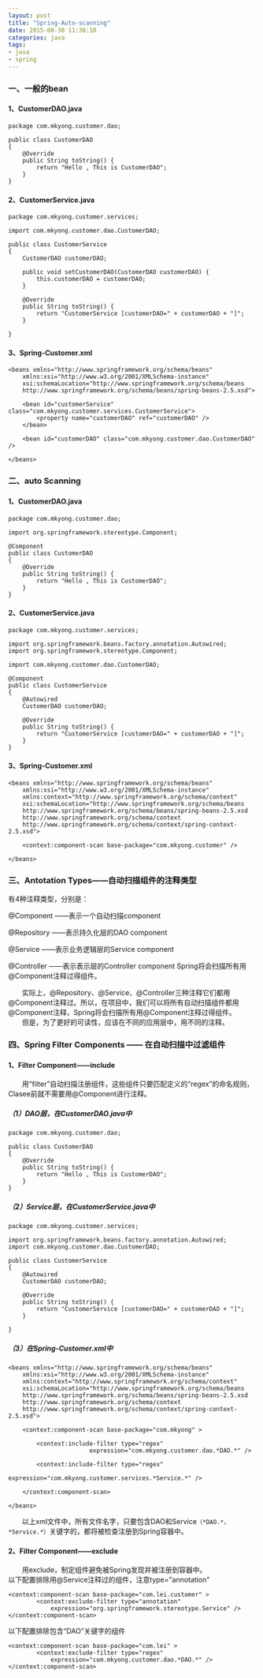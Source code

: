 ```yaml
---
layout: post
title: "Spring-Auto-scanning"
date: 2015-08-30 11:38:10
categories: java
tags: 
- java
- spring
---
```

### 一、一般的bean
#### 1、CustomerDAO.java
	package com.mkyong.customer.dao;
	
	public class CustomerDAO 
	{
		@Override
		public String toString() {
			return "Hello , This is CustomerDAO";
		}	
	}
#### 2、CustomerService.java
	package com.mkyong.customer.services;
	
	import com.mkyong.customer.dao.CustomerDAO;
	
	public class CustomerService 
	{
		CustomerDAO customerDAO;
	
		public void setCustomerDAO(CustomerDAO customerDAO) {
			this.customerDAO = customerDAO;
		}
	
		@Override
		public String toString() {
			return "CustomerService [customerDAO=" + customerDAO + "]";
		}
			
	}
#### 3、Spring-Customer.xml
	<beans xmlns="http://www.springframework.org/schema/beans"
		xmlns:xsi="http://www.w3.org/2001/XMLSchema-instance"
		xsi:schemaLocation="http://www.springframework.org/schema/beans
		http://www.springframework.org/schema/beans/spring-beans-2.5.xsd">
		
		<bean id="customerService" class="com.mkyong.customer.services.CustomerService">
			<property name="customerDAO" ref="customerDAO" />
		</bean>
	
		<bean id="customerDAO" class="com.mkyong.customer.dao.CustomerDAO" />
	
	</beans>
### 二、auto Scanning
#### 1、CustomerDAO.java
	package com.mkyong.customer.dao;
	
	import org.springframework.stereotype.Component;
	
	@Component
	public class CustomerDAO 
	{
		@Override
		public String toString() {
			return "Hello , This is CustomerDAO";
		}	
	}
#### 2、CustomerService.java
	package com.mkyong.customer.services;
	
	import org.springframework.beans.factory.annotation.Autowired;
	import org.springframework.stereotype.Component;
	
	import com.mkyong.customer.dao.CustomerDAO;
	
	@Component
	public class CustomerService 
	{
		@Autowired
		CustomerDAO customerDAO;
	
		@Override
		public String toString() {
			return "CustomerService [customerDAO=" + customerDAO + "]";
		}
	}
#### 3、Spring-Customer.xml
	<beans xmlns="http://www.springframework.org/schema/beans"
		xmlns:xsi="http://www.w3.org/2001/XMLSchema-instance"
		xmlns:context="http://www.springframework.org/schema/context"
		xsi:schemaLocation="http://www.springframework.org/schema/beans
		http://www.springframework.org/schema/beans/spring-beans-2.5.xsd
		http://www.springframework.org/schema/context
		http://www.springframework.org/schema/context/spring-context-2.5.xsd">
	
		<context:component-scan base-package="com.mkyong.customer" />
	
	</beans>
### 三、Antotation Types——自动扫描组件的注释类型

有4种注释类型，分别是：

@Component      ——表示一个自动扫描component

@Repository              ——表示持久化层的DAO component

@Service             ——表示业务逻辑层的Service component

@Controller        ——表示表示层的Controller component
Spring将会扫描所有用@Component注释过得组件。

　　实际上，@Repository、@Service、@Controller三种注释它们都用@Component注释过。所以，在项目中，我们可以将所有自动扫描组件都用@Component注释，Spring将会扫描所有用@Component注释过得组件。
　　但是，为了更好的可读性，应该在不同的应用层中，用不同的注释。
### 四、Spring Filter Components —— 在自动扫描中过滤组件
#### 1、Filter Component——include
　　用“filter”自动扫描注册组件，这些组件只要匹配定义的“regex”的命名规则，Clasee前就不需要用@Component进行注释。
##### （1）DAO层，在CustomerDAO.java中
	package com.mkyong.customer.dao;
	
	public class CustomerDAO 
	{
		@Override
		public String toString() {
			return "Hello , This is CustomerDAO";
		}	
	}
##### （2）Service层，在CustomerService.java中
	package com.mkyong.customer.services;
	
	import org.springframework.beans.factory.annotation.Autowired;
	import com.mkyong.customer.dao.CustomerDAO;
	
	public class CustomerService 
	{
		@Autowired
		CustomerDAO customerDAO;
	
		@Override
		public String toString() {
			return "CustomerService [customerDAO=" + customerDAO + "]";
		}
			
	}
##### （3）在Spring-Customer.xml中
	<beans xmlns="http://www.springframework.org/schema/beans"
		xmlns:xsi="http://www.w3.org/2001/XMLSchema-instance"
		xmlns:context="http://www.springframework.org/schema/context"
		xsi:schemaLocation="http://www.springframework.org/schema/beans
		http://www.springframework.org/schema/beans/spring-beans-2.5.xsd
		http://www.springframework.org/schema/context
		http://www.springframework.org/schema/context/spring-context-2.5.xsd">
	
		<context:component-scan base-package="com.mkyong" >
	
			<context:include-filter type="regex" 
	                       expression="com.mkyong.customer.dao.*DAO.*" />
	
			<context:include-filter type="regex" 
	                       expression="com.mkyong.customer.services.*Service.*" />
	
		</context:component-scan>
	
	</beans>
　　以上xml文件中，所有文件名字，只要包含DAO和Service`（*DAO.*，*Service.*）`关键字的，都将被检查注册到Spring容器中。
#### 2、Filter Component——exclude
　　用exclude，制定组件避免被Spring发现并被注册到容器中。  
以下配置排除用@Service注释过的组件，注意type="annotation"

	<context:component-scan base-package="com.lei.customer" >
	        <context:exclude-filter type="annotation" 
	            expression="org.springframework.stereotype.Service" />        
	</context:component-scan>
以下配置排除包含“DAO”关键字的组件

	<context:component-scan base-package="com.lei" >
	        <context:exclude-filter type="regex" 
	            expression="com.mkyong.customer.dao.*DAO.*" />        
	</context:component-scan>
